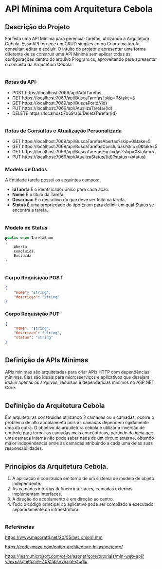 # API Mínima com Arquitetura Cebola
## Descrição do Projeto
Foi feita uma API Mínima para gerenciar tarefas, utilizando a Arquitetura Cebola. Essa API fornece um CRUD simples como
Criar uma tarefa, consultar, editar e excluir. O intuito do projeto é apresentar uma forma diferente de se construir uma API Mínima
sem aplicar todas as configurações dentro do arquivo Program.cs, aproveitando para apresentar o conceito da Arquitetura Cebola.

#
### Rotas da API:
+ POST https://localhost:7069/api/AddTarefas
+ GET https://localhost:7069/api/BuscaTarefas?skip=0&take=5
+ GET https://localhost:7069/api/BuscaPorId/{id}
+ PUT https://localhost:7069/api/AtualizaTarefa/{id}
+ DELETE https://localhost:7069/api/DeletaTarefa/{id}

#
### Rotas de Consultas e Atualização Personalizada
+ GET https://localhost:7069/api/BuscaTarefasAbertas?skip=0&take=5
+ GET https://localhost:7069/api/BuscaTarefasConcluidas?skip=0&take=5
+ GET https://localhost:7069/api/BuscaTarefasExcluidas?skip=0&take=5
+ PUT https://localhost:7069/api/AtualizaStatus/{id}?status={status}


### Modelo de Dados
A Entidade tarefa possuí os seguintes campos:
+ __IdTarefa__ É o identificador único para cada ação.
+ __Nome__ É o título da Tarefa.
+ __Descricao__ É o descritivo do que deve ser feito na tarefa.
+ __Status__ É uma propriedade do tipo Enum para definir em qual Status se encontra a tarefa.

#
### Modelo de Status
```C#
public enum TarefaEnum
{
    Aberta,
    Concluida,
    Excluida
}
```
#
### Corpo Requisição POST
```json
{
    "nome": "string",
    "descricao": "string"
}
```
### Corpo Requisição PUT
```json
{
    "nome": "string",
    "descricao": "string",
    "status": "string"
}
```

#
## Definição de APIs Mínimas
APIs mínimas são arquitetadas para criar APIs HTTP com dependências mínimas. 
Elas são ideais para microsserviços e aplicativos que desejam incluir apenas os arquivos, recursos e dependências mínimos no ASP.NET Core.

#
## Definição da Arquitetura Cebola
Em arquiteturas construídas utilizando 3 camadas ou n camadas, ocorre o problema de alto acoplamento pois as camadas dependem rigidamente uma da outra.
O objetivo da arquitetura cebola é utilizar a inversão de controle para tornar as camadas mais concêntricas, partindo da ideia que uma camada interna não pode saber
nada de um círculo externo, obtendo maior indepêndencia entre as camadas atribuindo a cada uma delas suas responsabilidades.

#
## Princípios da Arquitetura Cebola.

1. A aplicação é construída em torno de um sistema de modelo de objeto independente.
2. As camadas internas definem interfaces, camadas externas implementam interfaces.
3. A direção do acoplamento é em direção ao centro.
4. Todo o código principal do aplicativo pode ser compilado e executado separadamente da
infraestrutura.

#
### Referências
https://www.macoratti.net/20/05/net_onion1.htm

https://code-maze.com/onion-architecture-in-aspnetcore/

https://learn.microsoft.com/pt-br/aspnet/core/tutorials/min-web-api?view=aspnetcore-7.0&tabs=visual-studio
